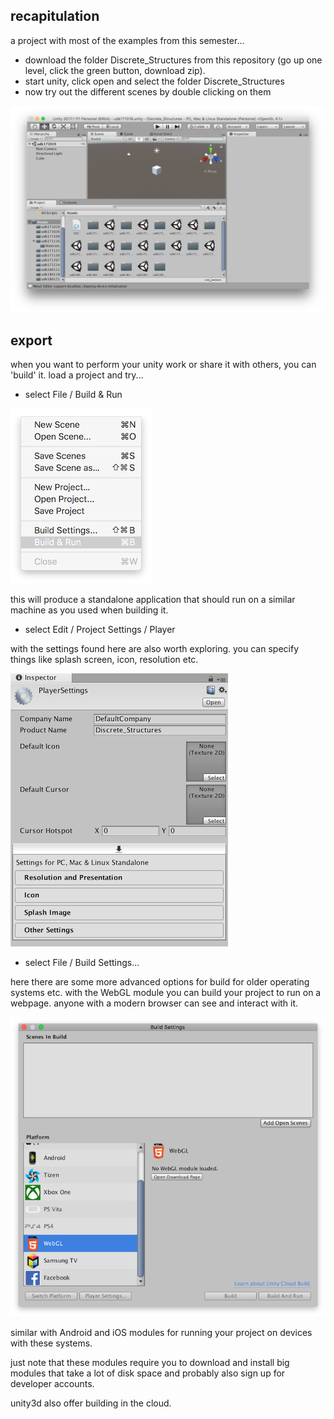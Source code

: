 recapitulation
--------------------

a project with most of the examples from this semester...

* download the folder Discrete_Structures from this repository (go up one level, click the green button, download zip).
* start unity, click open and select the folder Discrete_Structures
* now try out the different scenes by double clicking on them

![00project](00project.png?raw=true "00project")

export
--

when you want to perform your unity work or share it with others, you can 'build' it. load a project and try...

* select File / Build & Run

![01build](01build.png?raw=true "01build")

this will produce a standalone application that should run on a similar machine as you used when building it.

* select Edit / Project Settings / Player

with the settings found here are also worth exploring. you can specify things like splash screen, icon, resolution etc.

![02playersettings](02playersettings.png?raw=true "02playersettings")

* select File / Build Settings...

here there are some more advanced options for build for older operating systems etc. with the WebGL module you can build your project to run on a webpage. anyone with a modern browser can see and interact with it.

![03buildsettings](03buildsettings.png?raw=true "03buildsettings")

similar with Android and iOS modules for running your project on devices with these systems.

just note that these modules require you to download and install big modules that take a lot of disk space and probably also sign up for developer accounts.

unity3d also offer building in the cloud.

